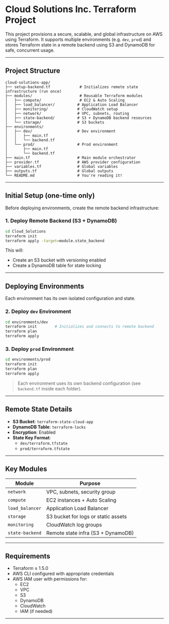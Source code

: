 
# Cloud Solutions Inc. Terraform Project

This project provisions a secure, scalable, and global infrastructure on AWS using Terraform. It supports multiple environments (e.g. `dev`, `prod`) and stores Terraform state in a remote backend using S3 and DynamoDB for safe, concurrent usage.

---

## Project Structure

```
cloud-solutions-app/
├── setup-backend.tf             # Initializes remote state infrastructure (run once)
├── modules/                     # Reusable Terraform modules
│   ├── compute/                 # EC2 & Auto Scaling
│   ├── load_balancer/          # Application Load Balancer
│   ├── monitoring/             # CloudWatch setup
│   ├── network/                # VPC, subnets, routing
│   ├── state-backend/          # S3 + DynamoDB backend resources
│   └── storage/                # S3 buckets
├── environments/
│   ├── dev/                    # Dev environment
│   │   ├── main.tf
│   │   └── backend.tf
│   └── prod/                   # Prod environment
│       ├── main.tf
│       └── backend.tf
├── main.tf                     # Main module orchestrator
├── provider.tf                 # AWS provider configuration
├── variables.tf                # Global variables
├── outputs.tf                  # Global outputs
└── README.md                   # You're reading it!
```

---

## Initial Setup (one-time only)

Before deploying environments, create the remote backend infrastructure:

### 1. Deploy Remote Backend (S3 + DynamoDB)

```bash
cd Cloud_Solutions
terraform init
terraform apply -target=module.state_backend
```

This will:

- Create an S3 bucket with versioning enabled
- Create a DynamoDB table for state locking

---

## Deploying Environments

Each environment has its own isolated configuration and state.

### 2. Deploy `dev` Environment

```bash
cd environments/dev
terraform init        # Initializes and connects to remote backend
terraform plan
terraform apply
```

### 3. Deploy `prod` Environment

```bash
cd environments/prod
terraform init
terraform plan
terraform apply
```

>  Each environment uses its own backend configuration (see `backend.tf` inside each folder).

---

## Remote State Details

- **S3 Bucket**: `terraform-state-cloud-app`
- **DynamoDB Table**: `terraform-locks`
- **Encryption**: Enabled
- **State Key Format**:
  - `dev/terraform.tfstate`
  - `prod/terraform.tfstate`

---

## Key Modules

| Module         | Purpose                                     |
|----------------|---------------------------------------------|
| `network`      | VPC, subnets, security group                |
| `compute`      | EC2 instances + Auto Scaling                |
| `load_balancer`| Application Load Balancer                   |
| `storage`      | S3 bucket for logs or static assets         |
| `monitoring`   | CloudWatch log groups                       |
| `state-backend`| Remote state infra (S3 + DynamoDB)          |

---

## Requirements

- Terraform ≥ 1.5.0
- AWS CLI configured with appropriate credentials
- AWS IAM user with permissions for:
  - EC2
  - VPC
  - S3
  - DynamoDB
  - CloudWatch
  - IAM (if needed)

---



